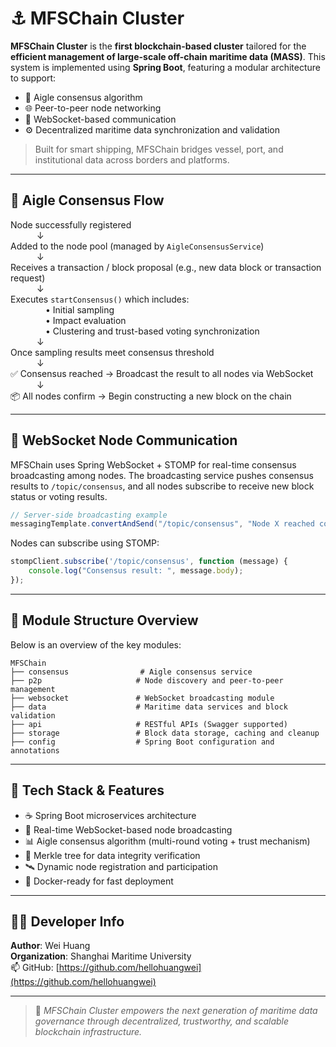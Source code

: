 # ⚓ MFSChain Cluster

**MFSChain Cluster** is the **first blockchain-based cluster** tailored for the **efficient management of large-scale off-chain maritime data (MASS)**. This system is implemented using **Spring Boot**, featuring a modular architecture to support:

- 🔄 Aigle consensus algorithm  
- 🌐 Peer-to-peer node networking  
- 🧩 WebSocket-based communication  
- ⚙️ Decentralized maritime data synchronization and validation  

> Built for smart shipping, MFSChain bridges vessel, port, and institutional data across borders and platforms.

---


## 🧠 Aigle Consensus Flow

Node successfully registered  
   ↓  
Added to the node pool (managed by `AigleConsensusService`)  
   ↓  
Receives a transaction / block proposal (e.g., new data block or transaction request)  
   ↓  
Executes `startConsensus()` which includes:  
    • Initial sampling  
    • Impact evaluation  
    • Clustering and trust-based voting synchronization  
   ↓  
Once sampling results meet consensus threshold  
   ↓  
✅ Consensus reached → Broadcast the result to all nodes via WebSocket  
   ↓  
📦 All nodes confirm → Begin constructing a new block on the chain  

---

## 🔌 WebSocket Node Communication

MFSChain uses Spring WebSocket + STOMP for real-time consensus broadcasting among nodes. The broadcasting service pushes consensus results to `/topic/consensus`, and all nodes subscribe to receive new block status or voting results.

```java
// Server-side broadcasting example
messagingTemplate.convertAndSend("/topic/consensus", "Node X reached consensus on new block.");
```

Nodes can subscribe using STOMP:

```js
stompClient.subscribe('/topic/consensus', function (message) {
    console.log("Consensus result: ", message.body);
});
```

---

## 🧩 Module Structure Overview

Below is an overview of the key modules:

```
MFSChain
├── consensus                # Aigle consensus service
├── p2p                     # Node discovery and peer-to-peer management
├── websocket               # WebSocket broadcasting module
├── data                    # Maritime data services and block validation
├── api                     # RESTful APIs (Swagger supported)
├── storage                 # Block data storage, caching and cleanup
├── config                  # Spring Boot configuration and annotations
```

---

## 📘 Tech Stack & Features

- ☕ Spring Boot microservices architecture
- 📡 Real-time WebSocket-based node broadcasting
- 📊 Aigle consensus algorithm (multi-round voting + trust mechanism)
- 🧱 Merkle tree for data integrity verification
- 🛰️ Dynamic node registration and participation
- 🐳 Docker-ready for fast deployment

---

## 👨‍💻 Developer Info

**Author**: Wei Huang  
**Organization**: Shanghai Maritime University  
📫 GitHub: [https://github.com/hellohuangwei](https://github.com/hellohuangwei)

---

> 📌 _MFSChain Cluster empowers the next generation of maritime data governance through decentralized, trustworthy, and scalable blockchain infrastructure._
